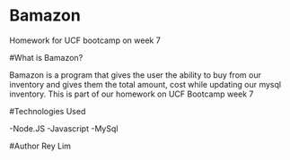# Bamazon

Homework for UCF bootcamp on week 7

#What is Bamazon?

Bamazon is a program that gives the user the ability to buy from our inventory and gives them the total amount, cost while updating our mysql inventory. This is part of our homework on UCF Bootcamp week 7

#Technologies Used

-Node.JS
-Javascript
-MySql

#Author
Rey Lim
